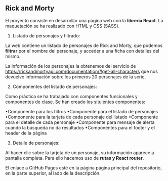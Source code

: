 ## Rick and Morty

El proyecto consiste en desarrollar una página web con la **librería React**.
La maquetación se ha realizado con HTML y CSS (SASS). 

1. Listado de personajes y filtrado: 

La web contiene un listado de personajes de Rick and Morty, que podemos **filtrar** por el nombre del personaje, y acceder a una ficha con detalles del mismo. 

La información de los personajes la obtenemos del servicio de https://rickandmortyapi.com/documentation/#get-all-characters que nos devuelve información sobre los primeros 20 personajes de la serie. 

2. Componentes del listado de personajes: 

Como práctica se ha trabajado con componentes funcionales y componentes de clase. Se han creado los situientes componentes: 

  •Componente para los filtros
  •Componente para el listado de personajes
  •Componente para la tarjeta de cada personaje del listado
  •Componente para el detalle de cada personaje
  •Componente para mensaje de alerta cuando la búsqueda no da resultados
  •Componentes para el footer y el header de la página

3. Detalle de personajes: 

Al hacer clic sobre la tarjeta de un personaje, su información aparece a pantalla completa. Para ello hacemos uso de **rutas y React router**. 

El enlace a GitHub Pages esté en la página página principal del repositorio, en la parte superior, al lado de la descripción.
